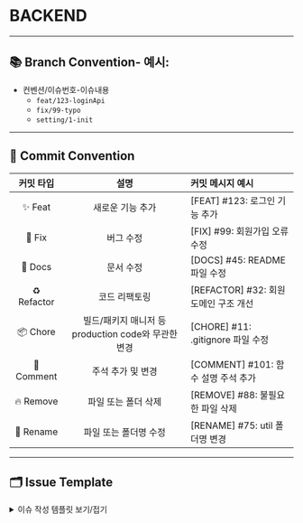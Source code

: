 # BACKEND

---

## 📚 Branch Convention- 예시:  

- 컨벤션/이슈번호-이슈내용 
  - `feat/123-loginApi`  
  - `fix/99-typo`  
  - `setting/1-init`  

---

## 📝 Commit Convention

| 커밋 타입       | 설명                                                       | 커밋 메시지 예시                             |
|:---------------:|:---------------------------------------------------------:|:----------------------------------------------|
| ✨ Feat          | 새로운 기능 추가                                           | [FEAT] #123: 로그인 기능 추가                 |
| 🐛 Fix           | 버그 수정                                                  | [FIX] #99: 회원가입 오류 수정                |
| 📄 Docs          | 문서 수정                                                  | [DOCS] #45: README 파일 수정                  |
| ♻️ Refactor      | 코드 리팩토링                                              | [REFACTOR] #32: 회원 도메인 구조 개선         |
| 📦 Chore         | 빌드/패키지 매니저 등 production code와 무관한 변경        | [CHORE] #11: .gitignore 파일 수정             |
| 💬 Comment       | 주석 추가 및 변경                                          | [COMMENT] #101: 함수 설명 주석 추가           |
| 🔥 Remove        | 파일 또는 폴더 삭제                                        | [REMOVE] #88: 불필요한 파일 삭제              |
| 🚚 Rename        | 파일 또는 폴더명 수정                                      | [RENAME] #75: util 폴더명 변경                |

---

## 🗂️ Issue Template

<details>
<summary>이슈 작성 템플릿 보기/접기</summary>

```markdown
## 어떤 기능인가요?

> 추가하려는 기능에 대해 간결하게 설명해주세요

## 작업 상세 내용

- [ ] TODO
- [ ] TODO
- [ ] TODO

## 참고할만한 자료(선택)

## 🎋 이슈 및 작업중인 브랜치

- ex) feat/123-login-api

## 🔑 주요 내용

- 주요 변경점 간단 요약

## Check List

- [ ] **Reviewers** 등록을 하였나요?
- [ ] **Assignees** 등록을 하였나요?
- [ ] **라벨(Label)** 등록을 하였나요?
- [ ] PR 머지하기 전 반드시 **CI가 정상적으로 작동하는지 확인**해주세요!

